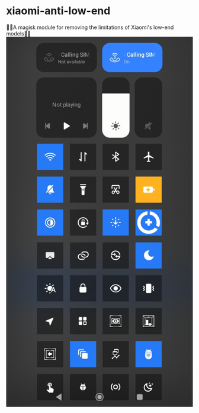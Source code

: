 # xiaomi-anti-low-end
🎉🎉A magisk module for removing the limitations of Xiaomi's low-end models🎉🎉
![image](src.jpg)
